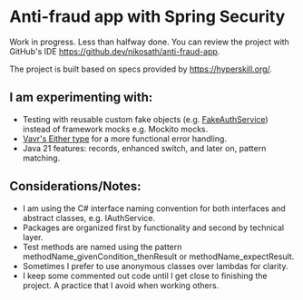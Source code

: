 # Anti-fraud app with Spring Security
Work in progress. Less than halfway done. You can review the project with GitHub's IDE https://github.dev/nikosath/anti-fraud-app.

The project is built based on specs provided by https://hyperskill.org/.
## I am experimenting with:
  - Testing with reusable custom fake objects (e.g. [FakeAuthService](src/test/java/antifraud/security/service/FakeAuthService.java)) instead of framework mocks e.g. Mockito mocks.
- [Vavr's Either type](https://docs.vavr.io/#_either) for a more functional error handling.
- Java 21 features: records, enhanced switch, and later on, pattern matching.
## Considerations/Notes:
- I am using the C# interface naming convention for both interfaces and abstract classes, e.g. IAuthService.
- Packages are organized first by functionality and second by technical layer.
- Test methods are named using the pattern methodName_givenCondition_thenResult or methodName_expectResult.
- Sometimes I prefer to use anonymous classes over lambdas for clarity.
- I keep some commented out code until I get close to finishing the project. A practice that I avoid when working others.

